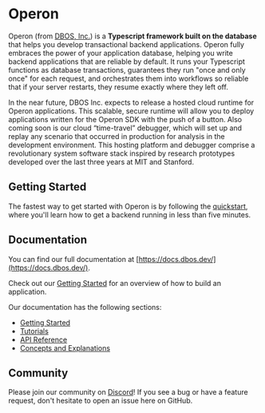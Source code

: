 # Operon

Operon (from [DBOS, Inc.](https://dbos.dev)) is a **Typescript framework built on the database** that helps you develop transactional backend applications.
Operon fully embraces the power of your application database, helping you write backend applications that are reliable by default.
It runs your Typescript functions as database transactions, guarantees they run "once and only once" for each request, and orchestrates them into workflows so reliable that if your server restarts, they resume exactly where they left off.

In the near future, DBOS Inc. expects to release a hosted cloud runtime for Operon applications.
This scalable, secure runtime will allow you to deploy applications written for the Operon SDK with the push of a button.
Also coming soon is our cloud “time-travel” debugger, which will set up and replay any scenario that occurred in production for analysis in the development environment.
This hosting platform and debugger comprise a revolutionary system software stack inspired by research prototypes developed over the last three years at MIT and Stanford.

## Getting Started

The fastest way to get started with Operon is by following the [quickstart](https://docs.dbos.dev/getting-started/quickstart), where you'll learn how to get a backend running in less than five minutes.

## Documentation

You can find our full documentation at [https://docs.dbos.dev/](https://docs.dbos.dev/).

Check out our [Getting Started](https://docs.dbos.dev/category/getting-started) for an overview of how to build an application.

Our documentation has the following sections:

- [Getting Started](https://docs.dbos.dev/category/getting-started)
- [Tutorials](https://docs.dbos.dev/category/tutorials)
- [API Reference](https://docs.dbos.dev/category/api-reference)
- [Concepts and Explanations](https://docs.dbos.dev/category/concepts-and-explanations)

## Community

Please join our community on [Discord](https://discord.gg/VrYtAZD5v)!  If you see a bug or have a feature request, don't hesitate to open an issue here on GitHub.